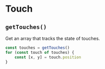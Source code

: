 # Touch

## `getTouches()`
Get an array that tracks the state of touches.
```javascript
const touches = getTouches()
for (const touch of touches) {
    const [x, y] = touch.position
}
```
